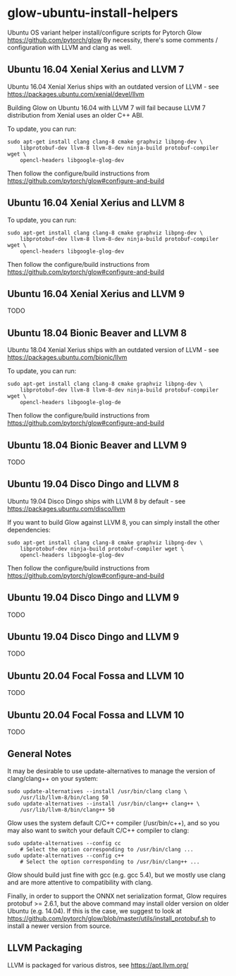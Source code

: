 # glow-ubuntu-install-helpers

Ubuntu OS variant helper install/configure scripts for Pytorch Glow <https://github.com/pytorch/glow>
By necessity, there's some comments / configuration with LLVM and clang as well.

## Ubuntu 16.04 Xenial Xerius and LLVM 7
Ubuntu 16.04 Xenial Xerius ships with an outdated version of LLVM - see <https://packages.ubuntu.com/xenial/devel/llvm>

Building Glow on Ubuntu 16.04 with LLVM 7 will fail because LLVM 7 distribution from Xenial uses an older C++ ABI.

To update, you can run:

    sudo apt-get install clang clang-8 cmake graphviz libpng-dev \
        libprotobuf-dev llvm-8 llvm-8-dev ninja-build protobuf-compiler wget \
        opencl-headers libgoogle-glog-dev

Then follow the configure/build instructions from <https://github.com/pytorch/glow#configure-and-build>

## Ubuntu 16.04 Xenial Xerius and LLVM 8

To update, you can run:

    sudo apt-get install clang clang-8 cmake graphviz libpng-dev \
        libprotobuf-dev llvm-8 llvm-8-dev ninja-build protobuf-compiler wget \
        opencl-headers libgoogle-glog-dev

Then follow the configure/build instructions from <https://github.com/pytorch/glow#configure-and-build>

## Ubuntu 16.04 Xenial Xerius and LLVM 9

TODO

## Ubuntu 18.04 Bionic Beaver and LLVM 8

Ubuntu 18.04 Xenial Xerius ships with an outdated version of LLVM - see <https://packages.ubuntu.com/bionic/llvm>

To update, you can run:

    sudo apt-get install clang clang-8 cmake graphviz libpng-dev \
        libprotobuf-dev llvm-8 llvm-8-dev ninja-build protobuf-compiler wget \
        opencl-headers libgoogle-glog-de
        
Then follow the configure/build instructions from <https://github.com/pytorch/glow#configure-and-build>

## Ubuntu 18.04 Bionic Beaver and LLVM 9

TODO

## Ubuntu 19.04 Disco Dingo and LLVM 8

Ubuntu 19.04 Disco Dingo ships with LLVM 8 by default - see <https://packages.ubuntu.com/disco/llvm>

If you want to build Glow against LLVM 8, you can simply install the other dependencies:

    sudo apt-get install clang clang-8 cmake graphviz libpng-dev \
        libprotobuf-dev ninja-build protobuf-compiler wget \
        opencl-headers libgoogle-glog-dev

Then follow the configure/build instructions from <https://github.com/pytorch/glow#configure-and-build>

## Ubuntu 19.04 Disco Dingo and LLVM 9

TODO

## Ubuntu 19.04 Disco Dingo and LLVM 9

TODO

## Ubuntu 20.04 Focal Fossa and LLVM 10

TODO

## Ubuntu 20.04 Focal Fossa and LLVM 10

TODO

## General Notes

It may be desirable to use update-alternatives to manage the version of clang/clang++ on your system:

    sudo update-alternatives --install /usr/bin/clang clang \
        /usr/lib/llvm-8/bin/clang 50
    sudo update-alternatives --install /usr/bin/clang++ clang++ \
        /usr/lib/llvm-8/bin/clang++ 50

Glow uses the system default C/C++ compiler (/usr/bin/c++), and so you may also want to switch your default C/C++ compiler to clang:

    sudo update-alternatives --config cc
        # Select the option corresponding to /usr/bin/clang ...
    sudo update-alternatives --config c++
        # Select the option corresponding to /usr/bin/clang++ ...

Glow should build just fine with gcc (e.g. gcc 5.4), but we mostly use clang and are more attentive to compatibility with clang.

Finally, in order to support the ONNX net serialization format, Glow requires protobuf >= 2.6.1, but the above command may install older version on older Ubuntu (e.g. 14.04). If this is the case, we suggest to look at <https://github.com/pytorch/glow/blob/master/utils/install_protobuf.sh> to install a newer version from source.

## LLVM Packaging

LLVM is packaged for various distros, see https://apt.llvm.org/
